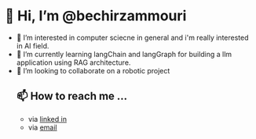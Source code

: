  # 👋 Hi, I’m @bechirzammouri
- 👀 I’m interested in computer sciecne in general and i'm really interested in AI field.  
- 🌱 I’m currently learning langChain and langGraph for building a llm application using RAG architecture.
- 💞️ I’m looking to collaborate on a robotic project
  ## 📫 How to reach me ...
    - via [linked in](https://www.linkedin.com/feed/)
    - via [email](mailto:bechir.zammouri@ensi-uma.tn)
    


<!---
bechirzammouri/bechirzammouri is a ✨ special ✨ repository because its `README.md` (this file) appears on your GitHub profile.
You can click the Preview link to take a look at your changes.
--->
